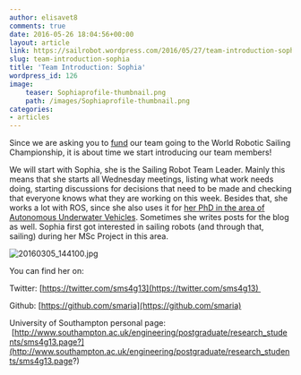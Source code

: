 ```yaml
---
author: elisavet8
comments: true
date: 2016-05-26 18:04:56+00:00
layout: article
link: https://sailrobot.wordpress.com/2016/05/27/team-introduction-sophia/
slug: team-introduction-sophia
title: 'Team Introduction: Sophia'
wordpress_id: 126
image:
    teaser: Sophiaprofile-thumbnail.png
    path: /images/Sophiaprofile-thumbnail.png
categories:
- articles
---
```


Since we are asking you to [fund](https://southampton.hubbub.net/p/sailrobot) our team going to the World Robotic Sailing Championship, it is about time we start introducing our team members!




We will start with Sophia, she is the Sailing Robot Team Leader. Mainly this means that she starts all Wednesday meetings, listing what work needs doing, starting discussions for decisions that need to be made and checking that everyone knows what they are working on this week. Besides that, she works a lot with ROS, since she also uses it for [her PhD in the area of Autonomous Underwater Vehicles](http://www.southampton.ac.uk/engineering/postgraduate/research_students/sms4g13.page?). Sometimes she writes posts for the blog as well. Sophia first got interested in sailing robots (and through that, sailing) during her MSc Project in this area.


![20160305_144100.jpg](https://sailrobot.files.wordpress.com/2016/05/20160305_1441002.jpg?w=485)

You can find her on:

Twitter: [https://twitter.com/sms4g13](https://twitter.com/sms4g13) 

Github: [https://github.com/smaria](https://github.com/smaria)

University of Southampton personal page:  [http://www.southampton.ac.uk/engineering/postgraduate/research_students/sms4g13.page?](http://www.southampton.ac.uk/engineering/postgraduate/research_students/sms4g13.page?)
